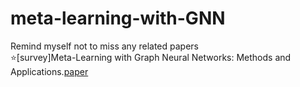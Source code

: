 # meta-learning-with-GNN
Remind myself not to miss any related papers   
⭐[survey]Meta-Learning with Graph Neural Networks: Methods and Applications.[paper](https://arxiv.org/pdf/2103.00137.pdf)
